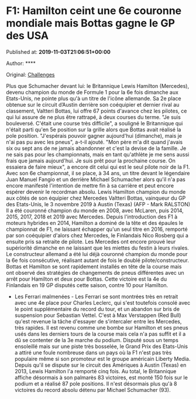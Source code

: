 
# F1: Hamilton ceint une 6e couronne mondiale mais Bottas gagne le GP des USA

Published at: **2019-11-03T21:06:51+00:00**

Author: ****

Original: [Challenges](https://www.challenges.fr/sport/f1-hamilton-champion-pour-la-6e-fois-bottas-gagne-le-gp-des-etats-unis_682996)

Plus que Schumacher devant lui: le Britannique Lewis Hamilton (Mercedes), devenu champion du monde de Formule 1 pour la 6e fois dimanche aux Etats-Unis, ne pointe plus qu'à un titre de l'icône allemande.
Sa 2e place obtenue sur le circuit d’Austin derrière son coéquipier et dernier rival au classement, Valtteri Bottas, lui offre 67 points d'avance chez les pilotes, ce qui lui assure de ne plus être rattrapé, à deux courses du terme.
"Je suis bouleversé. C'était une course très difficile", a souligné le Britannique qui n'était parti qu'en 5e position sur la grille alors que Bottas avait réalisé la pole position.
"J'espérais pouvoir gagner aujourd'hui (dimanche), mais je n'ai pas pu avec les pneus", a-t-il ajouté.
"Mon père m'a dit quand j'avais six ou sept ans de ne jamais abandonner et c'est la devise de la famille. Je ne sais pas pour les championnats, mais en tant qu'athlète je me sens aussi frais que jamais aujourd'hui. Je suis prêt pour la prochaine course. On essaiera de faire mieux", a encore dit celui qui est le seul pilote noir de la F1.
Avec son 6e championnat, il se place, à 34 ans, un titre devant le légendaire Juan Manuel Fangio et un derrière Michael Schumacher alors qu'il n'a pas encore manifesté l'intention de mettre fin à sa carrière et peut encore espérer devenir le recordman absolu.
Lewis Hamilton champion du monde aux côtés de son équipier chez Mercedes Valtteri Bottas, vainqueur du GP des Etats-Unis, le 3 novembre 2019 à Austin (Texas) (AFP - Mark RALSTON)
Il a été couronné champion du monde en 2008, avec McLaren, puis 2014, 2015, 2017, 2018 et 2019 avec Mercedes.
Depuis l'introduction des F1 à moteurs hybrides en 2014, Hamilton a dominé de la tête et des épaules le championnat de F1, ne laissant échapper qu'un seul titre en 2016, remporté par son coéquipier d'alors chez Mercedes, le Finlandais Nico Rosberg qui a ensuite pris sa retraite de pilote.
Les Mercedes ont encore prouvé leur supériorité dimanche en ne laissant que les miettes du festin à leurs rivales. Le constructeur allemand a été lui déjà couronné champion du monde pour la 6e fois consécutive, réalisant autant de fois le doublé pilote/constructeur.
Bottas et Hamilton se sont rapidement installés en tête de la course mais ont observé des stratégies de changements de pneus différentes avec un arrêt pour Hamilton et deux pour Bottas.
Cette victoire est la 4e du Finlandais en 19 GP disputés cette saison, contre 10 pour Hamilton.
- Les Ferrari malmenées -
Les Ferrari se sont montrées très en retrait avec une 4e place pour Charles Leclerc, qui s'est toutefois consolé avec le point supplémentaire du record du tour, et un abandon sur bris de suspension pour Sebastian Vettel.
C'est à Max Verstappen (Red Bull) qu'est revenue la tâche d'essayer de s'intercaler entre les Mercedes, très rapides.
Il est revenu comme une bombe sur Hamilton et ses pneus usés dans les derniers tours de la course mais cela n'a pas suffit et il a dû se contenter de la 3e marche du podium.
Disputé sous un temps ensoleillé mais sur une piste très bosselée, le Grand Prix des Etats-Unis a attiré une foule nombreuse dans un pays où la F1 n'est pas très populaire même si son promoteur est le groupe américain Liberty Media.
Depuis qu'il se dispute sur le circuit des Amériques à Austin (Texas) en 2013, Lewis Hamilton l'a remporté cinq fois.
Au total, le Britannique affiche désormais à son palmarès 83 victoires, est monté 150 fois sur le podium et a réalisé 87 pole positions. Il n'est désormais plus qu'à 8 victoires du record absolu détenu par Michael Schumacher (93).
